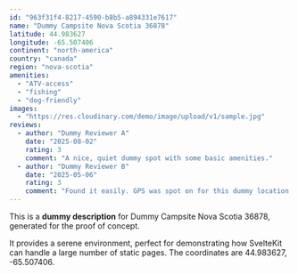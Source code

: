```yaml
---
id: "963f31f4-8217-4590-b8b5-a894331e7617"
name: "Dummy Campsite Nova Scotia 36878"
latitude: 44.983627
longitude: -65.507406
continent: "north-america"
country: "canada"
region: "nova-scotia"
amenities:
  - "ATV-access"
  - "fishing"
  - "dog-friendly"
images:
  - "https://res.cloudinary.com/demo/image/upload/v1/sample.jpg"
reviews:
  - author: "Dummy Reviewer A"
    date: "2025-08-02"
    rating: 3
    comment: "A nice, quiet dummy spot with some basic amenities."
  - author: "Dummy Reviewer B"
    date: "2025-05-06"
    rating: 3
    comment: "Found it easily. GPS was spot on for this dummy location."
---
```


This is a **dummy description** for Dummy Campsite Nova Scotia 36878, generated for the proof of concept.

It provides a serene environment, perfect for demonstrating how SvelteKit can handle a large number of static pages. The coordinates are 44.983627, -65.507406.
